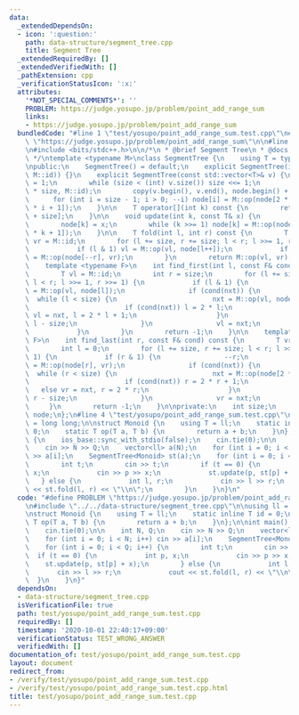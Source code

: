 ```yaml
---
data:
  _extendedDependsOn:
  - icon: ':question:'
    path: data-structure/segment_tree.cpp
    title: Segment Tree
  _extendedRequiredBy: []
  _extendedVerifiedWith: []
  _pathExtension: cpp
  _verificationStatusIcon: ':x:'
  attributes:
    '*NOT_SPECIAL_COMMENTS*': ''
    PROBLEM: https://judge.yosupo.jp/problem/point_add_range_sum
    links:
    - https://judge.yosupo.jp/problem/point_add_range_sum
  bundledCode: "#line 1 \"test/yosupo/point_add_range_sum.test.cpp\"\n#define PROBLEM\
    \ \"https://judge.yosupo.jp/problem/point_add_range_sum\"\n\n#line 1 \"data-structure/segment_tree.cpp\"\
    \n#include <bits/stdc++.h>\n\n/*\n * @brief Segment Tree\n * @docs docs/data-structure/segment_tree.md\n\
    \ */\ntemplate <typename M>\nclass SegmentTree {\n    using T = typename M::T;\n\
    \npublic:\n    SegmentTree() = default;\n    explicit SegmentTree(int n): SegmentTree(std::vector<T>(n,\
    \ M::id)) {}\n    explicit SegmentTree(const std::vector<T>& v) {\n        size\
    \ = 1;\n        while (size < (int) v.size()) size <<= 1;\n        node.resize(2\
    \ * size, M::id);\n        copy(v.begin(), v.end(), node.begin() + size);\n  \
    \      for (int i = size - 1; i > 0; --i) node[i] = M::op(node[2 * i], node[2\
    \ * i + 1]);\n    }\n\n    T operator[](int k) const {\n        return node[k\
    \ + size];\n    }\n\n    void update(int k, const T& x) {\n        k += size;\n\
    \        node[k] = x;\n        while (k >>= 1) node[k] = M::op(node[2 * k], node[2\
    \ * k + 1]);\n    }\n\n    T fold(int l, int r) const {\n        T vl = M::id,\
    \ vr = M::id;\n        for (l += size, r += size; l < r; l >>= 1, r >>= 1) {\n\
    \            if (l & 1) vl = M::op(vl, node[l++]);\n            if (r & 1) vr\
    \ = M::op(node[--r], vr);\n        }\n        return M::op(vl, vr);\n    }\n\n\
    \    template <typename F>\n    int find_first(int l, const F& cond) const {\n\
    \        T vl = M::id;\n        int r = size;\n        for (l += size, r += size;\
    \ l < r; l >>= 1, r >>= 1) {\n            if (l & 1) {\n                T nxt\
    \ = M::op(vl, node[l]);\n                if (cond(nxt)) {\n                  \
    \  while (l < size) {\n                        nxt = M::op(vl, node[2 * l]);\n\
    \                        if (cond(nxt)) l = 2 * l;\n                        else\
    \ vl = nxt, l = 2 * l + 1;\n                    }\n                    return\
    \ l - size;\n                }\n                vl = nxt;\n                ++l;\n\
    \            }\n        }\n        return -1;\n    }\n\n    template <typename\
    \ F>\n    int find_last(int r, const F& cond) const {\n        T vr = M::id;\n\
    \        int l = 0;\n        for (l += size, r += size; l < r; l >>= 1, r >>=\
    \ 1) {\n            if (r & 1) {\n                --r;\n                T nxt\
    \ = M::op(node[r], vr);\n                if (cond(nxt)) {\n                  \
    \  while (r < size) {\n                        nxt = M::op(node[2 * r + 1], vr);\n\
    \                        if (cond(nxt)) r = 2 * r + 1;\n                     \
    \   else vr = nxt, r = 2 * r;\n                    }\n                    return\
    \ r - size;\n                }\n                vr = nxt;\n            }\n   \
    \     }\n        return -1;\n    }\n\nprivate:\n    int size;\n    std::vector<T>\
    \ node;\n};\n#line 4 \"test/yosupo/point_add_range_sum.test.cpp\"\n\nusing ll\
    \ = long long;\n\nstruct Monoid {\n    using T = ll;\n    static inline T id =\
    \ 0;\n    static T op(T a, T b) {\n        return a + b;\n    }\n};\n\nint main()\
    \ {\n    ios_base::sync_with_stdio(false);\n    cin.tie(0);\n\n    int N, Q;\n\
    \    cin >> N >> Q;\n    vector<ll> a(N);\n    for (int i = 0; i < N; i++) cin\
    \ >> a[i];\n    SegmentTree<Monoid> st(a);\n    for (int i = 0; i < Q; i++) {\n\
    \        int t;\n        cin >> t;\n        if (t == 0) {\n            int p,\
    \ x;\n            cin >> p >> x;\n            st.update(p, st[p] + x);\n     \
    \   } else {\n            int l, r;\n            cin >> l >> r;\n            cout\
    \ << st.fold(l, r) << \"\\n\";\n        }\n    }\n}\n"
  code: "#define PROBLEM \"https://judge.yosupo.jp/problem/point_add_range_sum\"\n\
    \n#include \"../../data-structure/segment_tree.cpp\"\n\nusing ll = long long;\n\
    \nstruct Monoid {\n    using T = ll;\n    static inline T id = 0;\n    static\
    \ T op(T a, T b) {\n        return a + b;\n    }\n};\n\nint main() {\n    ios_base::sync_with_stdio(false);\n\
    \    cin.tie(0);\n\n    int N, Q;\n    cin >> N >> Q;\n    vector<ll> a(N);\n\
    \    for (int i = 0; i < N; i++) cin >> a[i];\n    SegmentTree<Monoid> st(a);\n\
    \    for (int i = 0; i < Q; i++) {\n        int t;\n        cin >> t;\n      \
    \  if (t == 0) {\n            int p, x;\n            cin >> p >> x;\n        \
    \    st.update(p, st[p] + x);\n        } else {\n            int l, r;\n     \
    \       cin >> l >> r;\n            cout << st.fold(l, r) << \"\\n\";\n      \
    \  }\n    }\n}"
  dependsOn:
  - data-structure/segment_tree.cpp
  isVerificationFile: true
  path: test/yosupo/point_add_range_sum.test.cpp
  requiredBy: []
  timestamp: '2020-10-01 22:40:17+09:00'
  verificationStatus: TEST_WRONG_ANSWER
  verifiedWith: []
documentation_of: test/yosupo/point_add_range_sum.test.cpp
layout: document
redirect_from:
- /verify/test/yosupo/point_add_range_sum.test.cpp
- /verify/test/yosupo/point_add_range_sum.test.cpp.html
title: test/yosupo/point_add_range_sum.test.cpp
---
```

